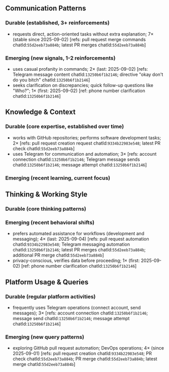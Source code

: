 ## Communication Patterns
### Durable (established, 3+ reinforcements)
- requests direct, action-oriented tasks without extra explanation; 7× (stable since 2025-09-02) [refs: pull request merge commands chatId:`55d2eeb73a884b`; latest PR merges chatId:`55d2eeb73a884b`]

### Emerging (new signals, 1-2 reinforcements)
- uses casual profanity in commands; 2× (last: 2025-09-02) [refs: Telegram message content chatId:`13250b6f1b2146`; directive "okay don't do you bitch" chatId:`13250b6f1b2146`]
- seeks clarification on discrepancies; quick follow-up questions like "Who?"; 1× (first: 2025-09-02) [ref: phone number clarification chatId:`13250b6f1b2146`]

## Knowledge & Context
### Durable (core expertise, established over time)
- works with GitHub repositories; performs software development tasks; 2× [refs: pull request creation request chatId:`9334b22983e548`; latest PR check chatId:`55d2eeb73a884b`]
- uses Telegram for communication and automation; 3× [refs: account connection chatId:`13250b6f1b2146`; Telegram message sends chatId:`13250b6f1b2146`; message attempt chatId:`13250b6f1b2146`]

### Emerging (recent learning, current focus)

## Thinking & Working Style
### Durable (core thinking patterns)

### Emerging (recent behavioral shifts)
- prefers automated assistance for workflows (development and messaging); 4× (last: 2025-09-04) [refs: pull request automation chatId:`9334b22983e548`; Telegram messaging automation chatId:`13250b6f1b2146`; latest PR merges chatId:`55d2eeb73a884b`; additional PR merge chatId:`55d2eeb73a884b`]
- privacy-conscious, verifies data before proceeding; 1× (first: 2025-09-02) [ref: phone number clarification chatId:`13250b6f1b2146`]

## Platform Usage & Queries
### Durable (regular platform activities)
- frequently uses Telegram operations (connect account, send messages); 3× [refs: account connection chatId:`13250b6f1b2146`; message send chatId:`13250b6f1b2146`; message attempt chatId:`13250b6f1b2146`]

### Emerging (new query patterns)
- exploring GitHub pull request automation; DevOps operations; 4× (since 2025-09-01) [refs: pull request creation chatId:`9334b22983e548`; PR check chatId:`55d2eeb73a884b`; PR merge chatId:`55d2eeb73a884b`; latest merge chatId:`55d2eeb73a884b`]